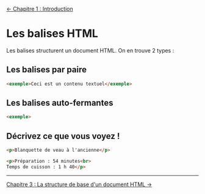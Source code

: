 [← Chapitre 1 : Introduction](001-chapitre-introduction.md)

Les balises HTML
===

Les balises structurent un document HTML. On en trouve 2 types :

Les balises par paire
---

```html
<exemple>Ceci est un contenu textuel</exemple>
```

Les balises auto-fermantes
---

```html
<exemple>
```

Décrivez ce que vous voyez !
---

```html
<p>Blanquette de veau à l'ancienne</p>

<p>Préparation : 54 minutes<br>
Temps de cuisson : 1 h 40</p>
```

---

[Chapitre 3 : La structure de base d'un document HTML →](003-chapitre-la-structure-de-base-dun-document-html.md)
